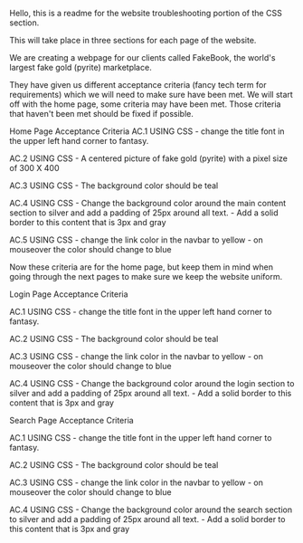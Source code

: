 Hello, this is a readme for the website troubleshooting portion of the CSS section.

This will take place in three sections for each page of the website.

We are creating a webpage for our clients called FakeBook, the world's largest fake gold (pyrite) marketplace. 

They have given us different acceptance criteria (fancy tech term for requirements) which we
will need to make sure have been met. 
We will start off with the home page, some criteria may have been met.
Those criteria that haven't been met should be fixed if possible.

Home Page Acceptance Criteria
AC.1 USING CSS -  change the title font in the upper left hand corner to fantasy. 

AC.2 USING CSS - A centered picture of fake gold (pyrite) with a pixel size of 300 X 400

AC.3 USING CSS - The background color should be teal

AC.4  USING CSS - Change the background color around the main content section to silver and add a padding of 25px around all text.
                - Add a solid border to this content that is 3px and gray

AC.5 USING CSS - change the link color in the navbar to yellow - on mouseover the color should change to blue

Now these criteria are for the home page, but keep them in mind when going through the next pages to make sure
we keep the website uniform.

Login Page Acceptance Criteria 

AC.1 USING CSS -  change the title font in the upper left hand corner to fantasy. 

AC.2 USING CSS - The background color should be teal

AC.3 USING CSS - change the link color in the navbar to yellow - on mouseover the color should change to blue

AC.4  USING CSS - Change the background color around the login section to silver and add a padding of 25px around all text.
                - Add a solid border to this content that is 3px and gray

Search Page Acceptance Criteria

AC.1 USING CSS -  change the title font in the upper left hand corner to fantasy. 

AC.2 USING CSS - The background color should be teal

AC.3 USING CSS - change the link color in the navbar to yellow - on mouseover the color should change to blue

AC.4  USING CSS - Change the background color around the search section to silver and add a padding of 25px around all text.
                - Add a solid border to this content that is 3px and gray